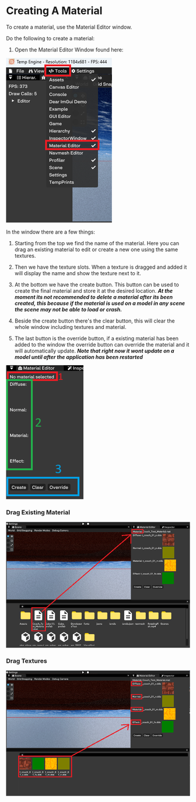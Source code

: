# Creating A Material

To create a material, use the Material Editor window.

Do the following to create a material:

1. Open the Material Editor Window found here:

![FindMaterial](MaterialEditorFind.png)

In the window there are a few things: 

1. Starting from the top we find the name of the material. Here you can drag an existing material to edit or create a new one using the same textures.

2. Then we have the texture slots. When a texture is dragged and added it will display the name and show the texture next to it.

3. At the bottom we have the create button. This button can be used to create the final material and store it at the desired location.
***At the moment its not recommended to delete a material after its been created, this because if the material is used on a model in **any** scene the scene may not be able to load or crash.***

4. Beside the create button there's the clear button, this will clear the whole window including textures and material.

5. The last button is the override button, if a existing material has been added to the window the override button can override the material and it will automatically update.
***Note that right now it wont update on a model until after the application has been restarted***

![MaterialWindow](MaterialEditorWindow.png)

### Drag Existing Material

![DragMaterial](DragMaterial.png)

### Drag Textures

![DragTexture](DragTexture.png)
